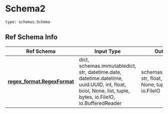 # Schema2
```
type: schemas.Schema
```

## Ref Schema Info
Ref Schema | Input Type | Output Type
---------- | ---------- | -----------
[**regex_format.RegexFormat**](../../../../../../components/schema/regex_format.md) | dict, schemas.immutabledict, str, datetime.date, datetime.datetime, uuid.UUID, int, float, bool, None, list, tuple, bytes, io.FileIO, io.BufferedReader | schemas.immutabledict, str, float, int, bool, None, tuple, bytes, io.FileIO

